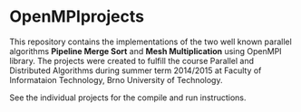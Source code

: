 # OpenMPIprojects
This repository contains the implementations of the two well known parallel algorithms **Pipeline Merge Sort** and **Mesh Multiplication** using OpenMPI library. The projects were created to fulfill the course Parallel and Distributed Algorithms during summer term 2014/2015  at Faculty of Informataion Technology, Brno University of Technology.

See the individual projects for the compile and run instructions.
